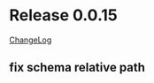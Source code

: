 # Release 0.0.15

[ChangeLog](https://github.com/kform-dev/choreo/releases)

## fix schema relative path

